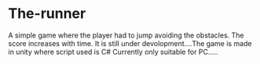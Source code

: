 # The-runner
A simple game where the player had to jump avoiding the obstacles. The score increases with time. It is still under devolopment....The game is made in unity where script used is C#
Currently only suitable for PC.....

